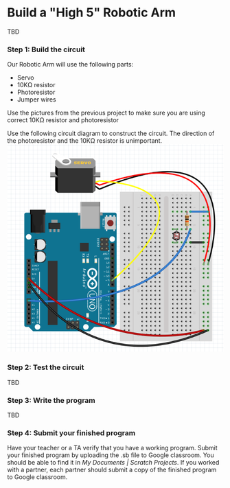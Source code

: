 # Build a "High 5" Robotic Arm
TBD   
### Step 1: Build the circuit
Our Robotic Arm will use the following parts:
- Servo
- 10KΩ resistor
- Photoresistor
- Jumper wires   

Use the pictures from the previous project to make sure you are using correct 10KΩ resistor and photoresistor   

Use the following circuit diagram to construct the circuit. The direction of the photoresistor and the 10KΩ resistor is unimportant.   
![](High5RobotCircuit.png)

### Step 2: Test the circuit
TBD

### Step 3: Write the program
TBD   


### Step 4: Submit your finished program
Have your teacher or a TA verify that you have a working program. Submit your finished program by uploading the .sb file to Google classroom. You should be able to find it in *My Documents | Scratch Projects*. If you worked with a partner, each partner should submit a copy of the finished program to Google classroom.
